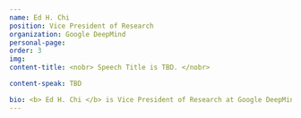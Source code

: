 ```yaml
---
name: Ed H. Chi
position: Vice President of Research
organization: Google DeepMind
personal-page: 
order: 3
img: 
content-title: <nobr> Speech Title is TBD. </nobr>

content-speak: TBD

bio: <b> Ed H. Chi </b> is Vice President of Research at Google DeepMind, leading teams behind large language models such as LaMDA and Bard/Gemini. He has published over 200 research articles and holds 39 patents, with pioneering work in machine learning and user behavior in web and social media. His research has driven major improvements across vairous Google products, leading to more than 950 product launches and $10.4B in annual revenue since 2013.
---
```

